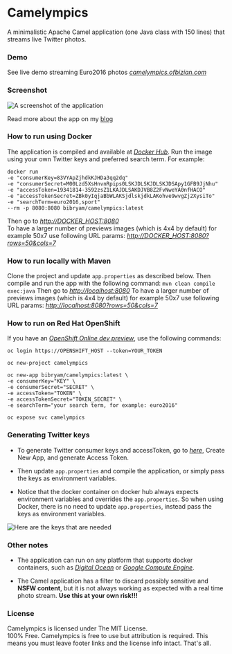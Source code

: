 # Camelympics
A minimalistic Apache Camel application (one Java class with 150 lines) that streams live Twitter photos.  

### Demo 
See live demo streaming Euro2016 photos *[camelympics.ofbizian.com](http://camelympics.ofbizian.com/?rows=3&cols=3)*  

### Screenshot 
![A screenshot of the application](https://3.bp.blogspot.com/-6HJJ93qqWRo/VraLUqWYx9I/AAAAAAAAD7g/v46Z4IV5OIw/s1600/live_twitter_photo_stream.png)

Read more about the app on my [blog](http://www.ofbizian.com/search?q=camelympics)


### How to run using Docker
The application is compiled and available at *[Docker Hub](https://hub.docker.com/r/bibryam/camelympics/)*.
Run the image using your own Twitter keys and preferred search term. For example:

    docker run
    -e "consumerKey=83VYApZjhdkKJHDa3qq2dq"
    -e "consumerSecret=M00Lzd5XsHnvnRpips0LSKJDLSKJDLSKJDSApy1GFB9JjNhu"
    -e "accessToken=19341814-3592zsZ1LKAJDLSAKDJVB8Z2FvNweYA0nfHACO"
    -e "accessTokenSecret=ZBk0yIqjaBbWLAKSjdlskjdkLAKohve9wvgZj2XysiTo"
    -e "searchTerm=euro2016,sport"
    --rm -p 8080:8080 bibryam/camelympics:latest

Then go to *[http://DOCKER_HOST:8080](http://DOCKER_HOST:8080)*   
To have a larger number of previews images (which is 4x4 by default) for example 50x7 use following URL params: *[http://DOCKER_HOST:8080?rows=50&cols=7](http://DOCKER_HOST:8080?rows=50&cols=7)*


### How to run locally with Maven
Clone the project and update `app.properties` as described below.
Then compile and run the app with the following command: `mvn clean compile exec:java`
Then go to *[http://localhost:8080](http://localhost:8080)*
To have a larger number of previews images (which is 4x4 by default) for example 50x7 use following URL params: *[http://localhost:8080?rows=50&cols=7](http://localhost:8080?rows=50&cols=7)*


### How to run on Red Hat OpenShift
If you have an *[OpenShift Online dev preview](https://www.openshift.com/devpreview/)*, use the following commands:


    oc login https://OPENSHIFT_HOST --token=YOUR_TOKEN

    oc new-project camelympics

    oc new-app bibryam/camelympics:latest \
    -e consumerKey="KEY" \ 
    -e consumerSecret="SECRET" \
    -e accessToken="TOKEN" \
    -e accessTokenSecret="TOKEN_SECRET" \
    -e searchTerm="your search term, for example: euro2016"

    oc expose svc camelympics

### Generating Twitter keys
 - To generate Twitter consumer keys and accessToken, go to *[here](https://dev.twitter.com/apps)*, Create New App, and generate Access Token.

 - Then update `app.properties` and compile the application, or simply pass the keys as environment variables.

 - Notice that the docker container on docker hub always expects environment variables and overrides the `app.properties`. So when using Docker, there is no need to update `app.properties`, instead pass the keys as environment variables.

 ![Here are the keys that are needed](https://3.bp.blogspot.com/-i8ZM3Qg4pSc/V2pt5EuSxkI/AAAAAAAAE_w/aydPXyfWki0D5uJgSgn2uYg2l1RbZR_fwCLcB/s1600/Screen%2BShot%2B2016-06-22%2Bat%2B11.48.21.png)


### Other notes
 - The application can run on any platform that supports docker containers, such as *[Digital Ocean](www.digitalocean.com)* or *[Google Compute Engine](https://cloud.google.com/compute)*.

 - The Camel application has a filter to discard possibly sensitive and **NSFW content**, but it is not always working as expected with a real time photo stream. **Use this at your own risk!!!**

### License
Camelympics is licensed under The MIT License.  
100% Free. Camelympics is free to use but attribution is required. This means you must leave footer links and the license info intact. That's all.

